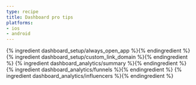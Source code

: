 ```yaml
---
type: recipe
title: Dashboard pro tips
platforms:
- ios
- android
---
```


{% ingredient dashboard_setup/always_open_app %}{% endingredient %}
{% ingredient dashboard_setup/custom_link_domain %}{% endingredient %}
{% ingredient dashboard_analytics/summary %}{% endingredient %}
{% ingredient dashboard_analytics/funnels %}{% endingredient %}
{% ingredient dashboard_analytics/influencers %}{% endingredient %}

